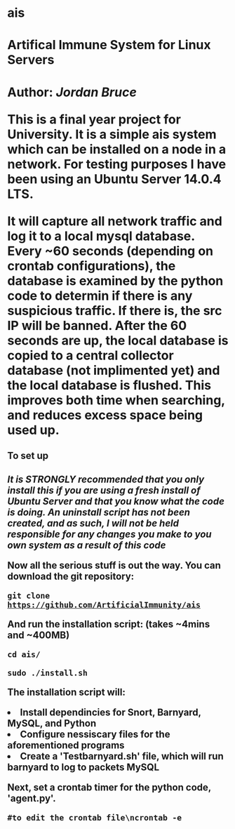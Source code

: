# ais
<h1>Artifical Immune System for Linux Servers<h1>

Author: <i>Jordan Bruce</i>

This is a final year project for University. It is a simple ais system which can be installed on a node in a network. For testing purposes I have been using an Ubuntu Server 14.0.4 LTS. 

It will capture all network traffic and log it to a local mysql database. Every ~60 seconds (depending on crontab configurations), the database is examined by the python code to determin if there is any suspicious traffic. If there is, the src IP will be banned. After the 60 seconds are up, the local database is copied to a central collector database (not implimented yet) and the local database is flushed. This improves both time when searching, and reduces excess space being used up.

<h2>To set up<h2>

<b><i>It is STRONGLY recommended that you only install this if you are using a fresh install of Ubuntu Server and that you know what the code is doing. An uninstall script has not been created, and as such, I will not be held responsible for any changes you make to you own system as a result of this code</i></b>

Now all the serious stuff is out the way. You can download the git repository:

<code>git clone https://github.com/ArtificialImmunity/ais</code>

And run the installation script:
(takes ~4mins and ~400MB)

<code>cd ais/</code>

<code>sudo ./install.sh</code>

The installation script will:
    <li>Install dependincies for Snort, Barnyard, MySQL, and Python</li>
    <li>Configure nessiscary files for the aforementioned programs</li>
    <li>Create a 'Testbarnyard.sh' file, which will run barnyard to log to packets MySQL</li>
    

Next, set a crontab timer for the python code, 'agent.py'.


<code>#to edit the crontab file\ncrontab -e</code>

